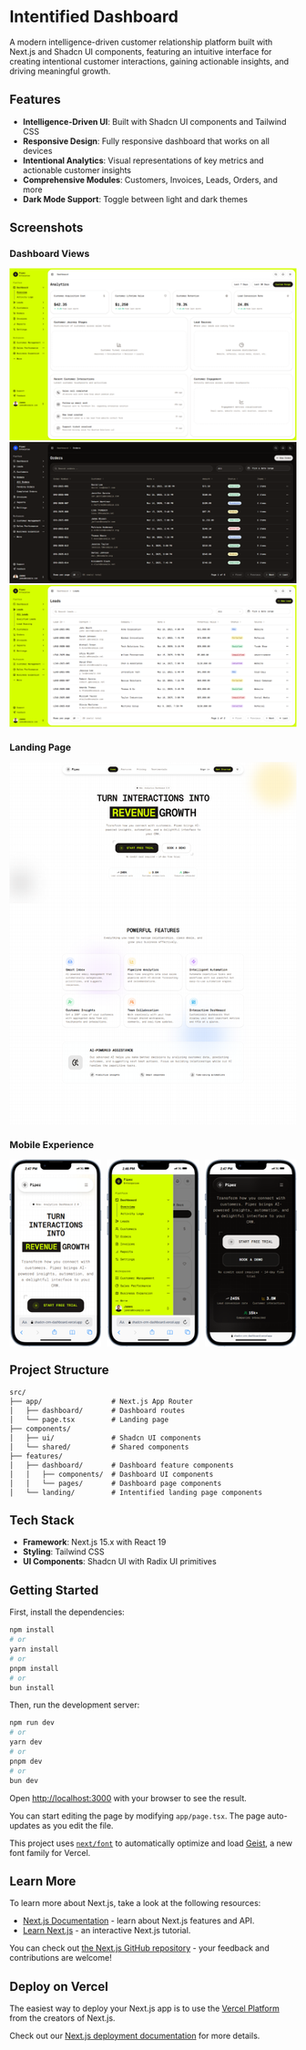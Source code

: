 # Intentified Dashboard

A modern intelligence-driven customer relationship platform built with Next.js and Shadcn UI components, featuring an intuitive interface for creating intentional customer interactions, gaining actionable insights, and driving meaningful growth.

## Features

- **Intelligence-Driven UI**: Built with Shadcn UI components and Tailwind CSS
- **Responsive Design**: Fully responsive dashboard that works on all devices
- **Intentional Analytics**: Visual representations of key metrics and actionable customer insights
- **Comprehensive Modules**: Customers, Invoices, Leads, Orders, and more
- **Dark Mode Support**: Toggle between light and dark themes

## Screenshots

### Dashboard Views
![Dashboard Overview](public/app-screenshots/dashboard-1.png)
![Dashboard Analytics](public/app-screenshots/dashboard-2.png)
![Dashboard Customers](public/app-screenshots/dashboard-3.png)

### Landing Page
![Landing Page](public/app-screenshots/landing.png)

### Mobile Experience
<div style="display: flex; justify-content: space-between;">
  <img src="public/app-screenshots/mobile-1.png" alt="Mobile Dashboard" width="32%" />
  <img src="public/app-screenshots/mobile-2.png" alt="Mobile Analytics" width="32%" />
  <img src="public/app-screenshots/mobile-3.png" alt="Mobile Navigation" width="32%" />
</div>

## Project Structure

```
src/
├── app/                 # Next.js App Router
│   ├── dashboard/       # Dashboard routes
│   └── page.tsx         # Landing page
├── components/
│   ├── ui/              # Shadcn UI components
│   └── shared/          # Shared components
├── features/
│   ├── dashboard/       # Dashboard feature components
│   │   ├── components/  # Dashboard UI components 
│   │   └── pages/       # Dashboard page components
│   └── landing/         # Intentified landing page components
```

## Tech Stack

- **Framework**: Next.js 15.x with React 19
- **Styling**: Tailwind CSS
- **UI Components**: Shadcn UI with Radix UI primitives

## Getting Started

First, install the dependencies:

```bash
npm install
# or
yarn install
# or
pnpm install
# or
bun install
```

Then, run the development server:

```bash
npm run dev
# or
yarn dev
# or
pnpm dev
# or
bun dev
```

Open [http://localhost:3000](http://localhost:3000) with your browser to see the result.

You can start editing the page by modifying `app/page.tsx`. The page auto-updates as you edit the file.

This project uses [`next/font`](https://nextjs.org/docs/app/building-your-application/optimizing/fonts) to automatically optimize and load [Geist](https://vercel.com/font), a new font family for Vercel.

## Learn More

To learn more about Next.js, take a look at the following resources:

- [Next.js Documentation](https://nextjs.org/docs) - learn about Next.js features and API.
- [Learn Next.js](https://nextjs.org/learn) - an interactive Next.js tutorial.

You can check out [the Next.js GitHub repository](https://github.com/vercel/next.js) - your feedback and contributions are welcome!

## Deploy on Vercel

The easiest way to deploy your Next.js app is to use the [Vercel Platform](https://vercel.com/new?utm_medium=default-template&filter=next.js&utm_source=create-next-app&utm_campaign=create-next-app-readme) from the creators of Next.js.

Check out our [Next.js deployment documentation](https://nextjs.org/docs/app/building-your-application/deploying) for more details.
